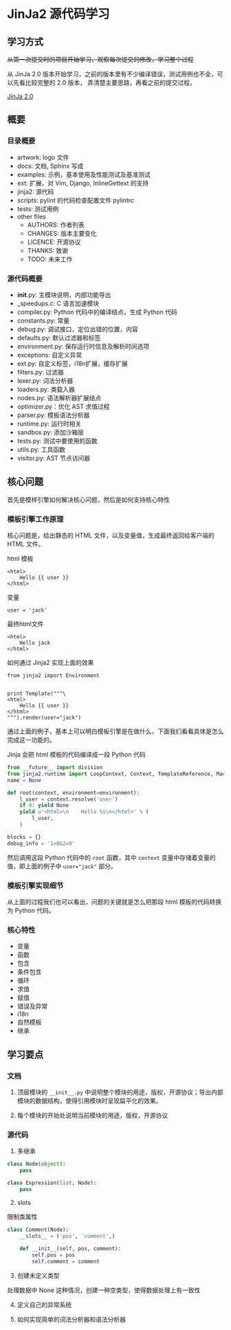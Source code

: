 # JinJa2 源代码学习

## 学习方式
~~从第一次提交时的项目开始学习，观察每次提交的修改，学习整个过程~~

从 JinJa 2.0 版本开始学习，之前的版本里有不少编译错误，测试用例也不全，可以先看比较完整的 2.0 版本，
弄清楚主要思路，再看之前的提交过程。

[JinJa 2.0](https://github.com/mitsuhiko/jinja2/releases/tag/2.0)

## 概要
### 目录概要

* artwork: logo 文件
* docs: 文档, Sphinx 写成
* examples: 示例，基本使用及性能测试及基准测试
* ext: 扩展，对 Vim, Django, InlineGettext 的支持
* jinja2: 源代码
* scripts: pylint 的代码检查配置文件 pylintrc
* tests: 测试用例
* other files
	- AUTHORS: 作者列表
	- CHANGES: 版本主要变化
	- LICENCE: 开源协议
	- THANKS: 致谢
	- TODO: 未来工作

### 源代码概要

* __init__.py: 主模块说明，内部功能导出
* _speedups.c: C 语言加速模块
* compiler.py: Python 代码中的编译结点，生成 Python 代码
* constants.py: 常量
* debug.py: 调试接口，定位出错的位置，内容
* defaults.py: 默认过滤器和标签
* environment.py: 保存运行时信息及解析时间选项
* exceptions: 自定义异常
* ext.py: 自定义标签，i18n扩展，缓存扩展
* filters.py: 过滤器
* lexer.py: 词法分析器
* loaders.py: 类载入器
* nodes.py: 语法解析器扩展结点
* optimizer.py：优化 AST 求值过程
* parser.py: 模板语法分析器
* runtime.py: 运行时相关
* sandbox.py: 添加沙箱层
* tests.py: 测试中要使用的函数
* utils.py: 工具函数
* visitor.py: AST 节点访问器

## 核心问题
首先是模样引擎如何解决核心问题，然后是如何支持核心特性

### 模板引擎工作原理

核心问题是，给出静态的 HTML 文件，以及变量值，生成最终返回给客户端的 HTML 文件。

html 模板
```
<html>
    Hello {{ user }}
</html>
```

变量
```
user = 'jack'
```

最终html文件

```
<html>
    Hello jack
</html>
```

如何通过 Jinja2 实现上面的效果

```
from jinja2 import Environment


print Template("""\
<html>
    Hello {{ user }}
</html>
""").render(user="jack")
```

通过上面的例子，基本上可以明白模板引擎是在做什么，下面我们看看具体是怎么完成这一功能的。

Jinja 会把 html 模板的代码编译成一段 Python 代码

```python
from __future__ import division
from jinja2.runtime import LoopContext, Context, TemplateReference, Macro, Markup, TemplateRuntimeError, missing, concat, escape, markup_join, unicode_join
name = None

def root(context, environment=environment):
    l_user = context.resolve('user')
    if 0: yield None
    yield u'<html>\n    Hello %s\n</html>' % (
        l_user, 
    )

blocks = {}
debug_info = '1=8&2=9'
```

然后调用这段 Python 代码中的 `root` 函数，其中 `context` 变量中存储着变量的值，即上面的例子中
`user="jack"` 部分。

### 模板引擎实现细节
从上面的过程我们也可以看出，问题的关键就是怎么把那段 html 模板的代码转换为 Python 代码。


### 核心特性
* 变量
* 函数
* 包含
* 条件包含
* 循环
* 求值
* 赋值
* 错误及异常
* i18n
* 自然模板
* 继承


## 学习要点

### 文档

1. 顶层模块的 `__init__.py` 中说明整个模块的用途，版权，开源协议；导出内部模块的数据结构，使得引用模块时呈现扁平化的效果。

2. 每个模块的开始处说明当前模块的用途，版权，开源协议

### 源代码

1. 多继承

```python
class Node(object):
	pass

class Expression(list, Node):
	pass
```

2. slots

限制类属性

```python
class Comment(Node):
	__slots__ = ('pos', 'comment',)
    
    def __init__(self, pos, comment):
        self.pos = pos
        self.comment = comment
```

3. 创建未定义类型

处理数据中 None 这种情况，创建一种空类型，使得数据处理上有一致性

4. 定义自己的异常系统

5. 如何实现简单的词法分析器和语法分析器